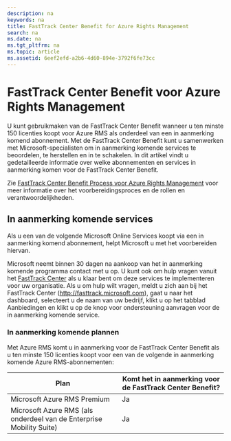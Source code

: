 ```yaml
---
description: na
keywords: na
title: FastTrack Center Benefit for Azure Rights Management
search: na
ms.date: na
ms.tgt_pltfrm: na
ms.topic: article
ms.assetid: 6eef2efd-a2b6-4d60-894e-3792f6fe73cc
---
```

# FastTrack Center Benefit voor Azure Rights Management
U kunt gebruikmaken van de FastTrack Center Benefit wanneer u ten minste 150 licenties koopt voor Azure RMS als onderdeel van een in aanmerking komend abonnement. Met de FastTrack Center Benefit kunt u samenwerken met Microsoft-specialisten om in aanmerking komende services te beoordelen, te herstellen en in te schakelen. In dit artikel vindt u gedetailleerde informatie over welke abonnementen en services in aanmerking komen voor de FastTrack Center Benefit.

Zie [FastTrack Center Benefit Process voor Azure Rights Management](../Topic/FastTrack_Center_Benefit_Process_for_Azure_Rights_Management.md) voor meer informatie over het voorbereidingsproces en de rollen en verantwoordelijkheden.

## In aanmerking komende services
Als u een van de volgende Microsoft Online Services koopt via een in aanmerking komend abonnement, helpt Microsoft u met het voorbereiden hiervan.

Microsoft neemt binnen 30 dagen na aankoop van het in aanmerking komende programma contact met u op. U kunt ook om hulp vragen vanuit het [FastTrack Center](http://fasttrack.microsoft.com/) als u klaar bent om deze services te implementeren voor uw organisatie. Als u om hulp wilt vragen, meldt u zich aan bij het FastTrack Center (http://fasttrack.microsoft.com), gaat u naar het dashboard, selecteert u de naam van uw bedrijf, klikt u op het tabblad Aanbiedingen en klikt u op de knop voor ondersteuning aanvragen voor de in aanmerking komende service.

### In aanmerking komende plannen
Met Azure RMS komt u in aanmerking voor de FastTrack Center Benefit als u ten minste 150 licenties koopt voor een van de volgende in aanmerking komende Azure RMS-abonnementen:

|Plan|Komt het in aanmerking voor de FastTrack Center Benefit?|
|--------|------------------------------------------------------------|
|Microsoft Azure RMS Premium|Ja|
|Microsoft Azure RMS (als onderdeel van de Enterprise Mobility Suite)|Ja|
